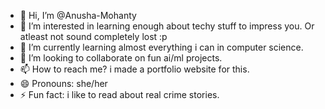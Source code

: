 - 👋 Hi, I’m @Anusha-Mohanty
- 👀 I’m interested in learning enough about techy stuff to impress you. Or atleast not sound completely lost :p 
- 🌱 I’m currently learning almost everything i can in computer science.
- 💞️ I’m looking to collaborate on fun ai/ml projects.
- 📫 How to reach me? i made a portfolio website for this.
- 😄 Pronouns: she/her
- ⚡ Fun fact: i like to read about real crime stories.

<!---
Anusha-Mohanty/Anusha-Mohanty is a ✨ special ✨ repository because its `README.md` (this file) appears on your GitHub profile.
You can click the Preview link to take a look at your changes.
--->
